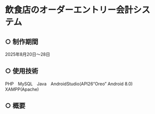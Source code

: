 # 飲食店のオーダーエントリー会計システム
## ○ 制作期間
2025年8月20日～28日
## ○ 使用技術
PHP　MySQL　Java　AndroidStudio(API26“Oreo” Android 8.0)　XAMPP(Apache)
## ○ 概要
